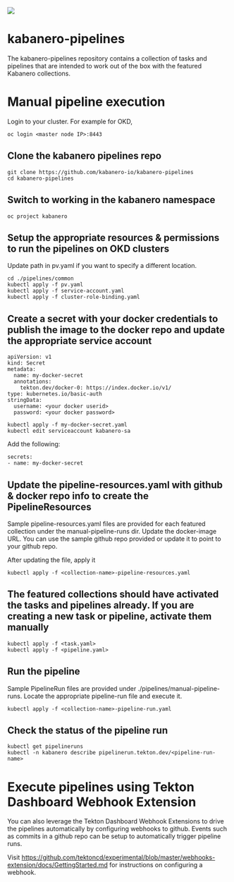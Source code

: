 ![](https://raw.githubusercontent.com/kabanero-io/kabanero-website/master/src/main/content/img/Kabanero_Logo_Hero.png)

# kabanero-pipelines
The kabanero-pipelines repository contains a collection of tasks and pipelines that are intended to work out of the box with the featured Kabanero collections.

# Manual pipeline execution

Login to your cluster.  For example for OKD,

```
oc login <master node IP>:8443
```

## Clone the kabanero pipelines repo

```
git clone https://github.com/kabanero-io/kabanero-pipelines
cd kabanero-pipelines
```

## Switch to working in the kabanero namespace
```
oc project kabanero
```

## Setup the appropriate resources & permissions to run the pipelines on OKD clusters

Update path in pv.yaml if you want to specify a different location.

```
cd ./pipelines/common
kubectl apply -f pv.yaml
kubectl apply -f service-account.yaml
kubectl apply -f cluster-role-binding.yaml
```

## Create a secret with your docker credentials to publish the image to the docker repo and update the appropriate service account

```
apiVersion: v1
kind: Secret
metadata:
  name: my-docker-secret
  annotations:
    tekton.dev/docker-0: https://index.docker.io/v1/ 
type: kubernetes.io/basic-auth
stringData:
  username: <your docker userid>
  password: <your docker password>
```
```
kubectl apply -f my-docker-secret.yaml
kubectl edit serviceaccount kabanero-sa
```
Add the following:
```
secrets:
- name: my-docker-secret
```

## Update the pipeline-resources.yaml with github & docker repo info to create the PipelineResources

Sample pipeline-resources.yaml files are provided for each featured collection under the manual-pipeline-runs dir.  Update the docker-image URL.  You can use the sample github repo provided or update it to point to your github repo.

After updating the file, apply it

```
kubectl apply -f <collection-name>-pipeline-resources.yaml
```

## The featured collections should have activated the tasks and pipelines already.  If you are creating a new task or pipeline, activate them manually

```
kubectl apply -f <task.yaml>
kubectl apply -f <pipeline.yaml>
```

## Run the pipeline

Sample PipelineRun files are provided under ./pipelines/manual-pipeline-runs.  Locate the appropriate pipeline-run file and execute it.
```
kubectl apply -f <collection-name>-pipeline-run.yaml
```

## Check the status of the pipeline run

```
kubectl get pipelineruns
kubectl -n kabanero describe pipelinerun.tekton.dev/<pipeline-run-name> 
```

# Execute pipelines using Tekton Dashboard Webhook Extension

You can also leverage the Tekton Dashboard Webhook Extensions to drive the pipelines automatically by configuring webhooks to github.  Events such as commits in a github repo can be setup to automatically trigger pipeline runs.

Visit https://github.com/tektoncd/experimental/blob/master/webhooks-extension/docs/GettingStarted.md for instructions on configuring a webhook.
